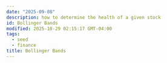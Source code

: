 ```yaml
---
date: "2025-09-08"
description: how to determine the health of a given stock
id: Bollinger Bands
modified: 2025-10-29 02:15:17 GMT-04:00
tags:
  - seed
  - finance
title: Bollinger Bands
---
```

